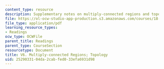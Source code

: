 ```yaml
---
content_type: resource
description: Supplementary notes on multiply-connected regions and topology.
file: https://ol-ocw-studio-app-production.s3.amazonaws.com/courses/18-02-multivariable-calculus-fall-2007/2529033104da2cabfed033efa6931d98_mult_conectd_reg.pdf
file_type: application/pdf
learning_resource_types:
- Readings
ocw_type: OCWFile
parent_title: Readings
parent_type: CourseSection
resourcetype: Document
title: V6. Multiply-connected Regions; Topology
uid: 25290331-04da-2cab-fed0-33efa6931d98
---
```


